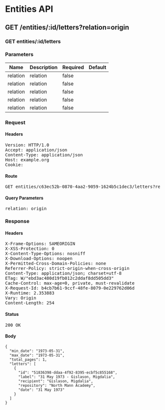 # Entities API



## GET /entities/:id/letters?relation=origin

### GET entities/:id/letters

### Parameters

| Name | Description | Required | Default |
|------|-------------|----------|---------|
| relation | relation | false | 
| relation | relation | false | 
| relation | relation | false | 
| relation | relation | false | 
| relation | relation | false | 

### Request

#### Headers

<pre>Version: HTTP/1.0
Accept: application/json
Content-Type: application/json
Host: example.org
Cookie: </pre>

#### Route

<pre>GET entities/c63ec52b-0870-4aa2-9059-1624b5c1dec3/letters?relation=origin</pre>

#### Query Parameters

<pre>relation: origin</pre>

### Response

#### Headers

<pre>X-Frame-Options: SAMEORIGIN
X-XSS-Protection: 0
X-Content-Type-Options: nosniff
X-Download-Options: noopen
X-Permitted-Cross-Domain-Policies: none
Referrer-Policy: strict-origin-when-cross-origin
Content-Type: application/json; charset=utf-8
ETag: W/&quot;ebd3ac480d19fb012c2ddaf8dd505dd3&quot;
Cache-Control: max-age=0, private, must-revalidate
X-Request-Id: b4cb7b61-9ccf-48fe-8079-0e229762d06d
X-Runtime: 2.353883
Vary: Origin
Content-Length: 254</pre>

#### Status

<pre>200 OK</pre>

#### Body

~~~
{
  "min_date": "1973-05-31",
  "max_date": "1973-05-31",
  "total_pages": 1,
  "letters": [
    {
      "id": "51836398-ddaa-4f92-8395-ecbf5c855168",
      "label": "31 May 1973 - Gislason, Migdalia",
      "recipient": "Gislason, Migdalia",
      "repository": "North Mann Academy",
      "date": "31 May 1973"
    }
  ]
}
~~~

